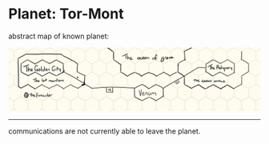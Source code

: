 # Planet: Tor-Mont

abstract map of known planet:

![](./tor-mont.JPG)

---

communications are not currently able to leave the planet.
